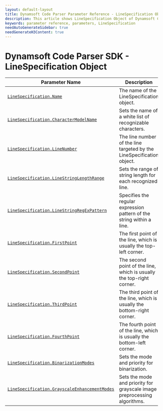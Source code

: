 ```yaml
---
layout: default-layout
title: Dynamsoft Code Parser Parameter Reference - LineSpecification Object
description: This article shows LineSpecification Object of Dynamsoft Code Parser.
keywords: parameter reference, parameters, LineSpecification
needAutoGenerateSidebar: true
needGenerateH3Content: true
---
```



# Dynamsoft Code Parser SDK - LineSpecification Object

 | Parameter Name | Description |
 | -------------- | ----------- | 
 | [`LineSpecification.Name`](parameter-control.md#name) | The name of the LineSpecification object. |
 | [`LineSpecification.CharacterModelName`](parameter-control.md#charactermodelname) | Sets the name of a white list of recognizable characters. |
 | [`LineSpecification.LineNumber`](parameter-control.md#linenumber) | The line number of the line targeted by the LineSpecification object. |
 | [`LineSpecification.LineStringLengthRange`](parameter-control.md#linestringlengthrange) | Sets the range of string length for each recognized line. |
 | [`LineSpecification.LineStringRegExPattern`](parameter-control.md#linestringregexpattern) | Specifies the regular expression pattern of the string within a line. |
 | [`LineSpecification.FirstPoint`](parameter-control.md#firstpoint) | The first point of the line, which is usually the top-left corner. |
 | [`LineSpecification.SecondPoint`](parameter-control.md#secondpoint) | The second point of the line, which is usually the top-right corner. |
 | [`LineSpecification.ThirdPoint`](parameter-control.md#thirdpoint) | The third point of the line, which is usually the bottom-right corner. |
 | [`LineSpecification.FourthPoint`](parameter-control.md#fourthpoint) | The fourth point of the line, which is usually the bottom-left  corner. |
 | [`LineSpecification.BinarizationModes`](parameter-control.md#binarizationmodes) | 	Sets the mode and priority for binarization. |
 | [`LineSpecification.GrayscaleEnhancementModes`](parameter-control.md#grayscaleenhancementmodes) | Sets the mode and priority for grayscale image preprocessing algorithms. |